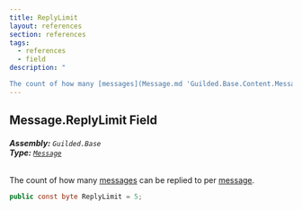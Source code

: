 ```yaml
---
title: ReplyLimit
layout: references
section: references
tags:
  - references
  - field
description: "

The count of how many [messages](Message.md 'Guilded.Base.Content.Message') can be replied to per [message](Message.md 'Guilded.Base.Content.Message')."
---
```


## Message.ReplyLimit Field
###### **Assembly:** `Guilded.Base`<br/>**Type:** [`Message`](Message.md 'Guilded.Base.Content.Message')

The count of how many [messages](Message.md 'Guilded.Base.Content.Message') can be replied to per [message](Message.md 'Guilded.Base.Content.Message').

```csharp
public const byte ReplyLimit = 5;
```